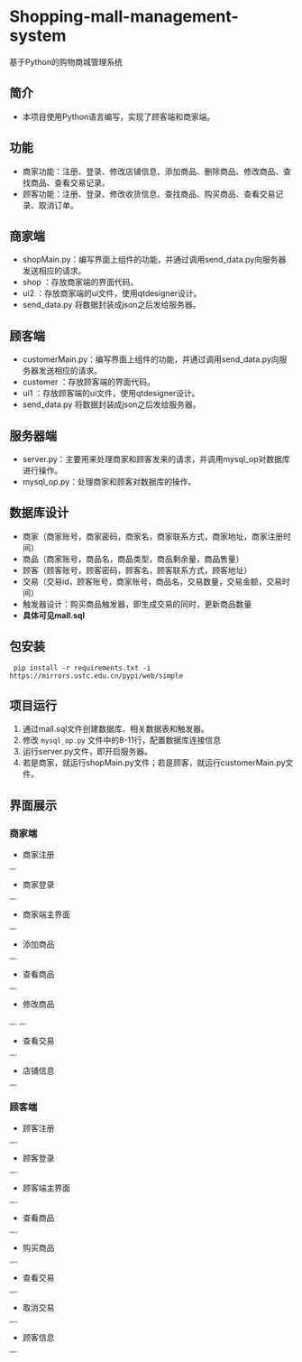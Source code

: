 # Shopping-mall-management-system
基于Python的购物商城管理系统

## 简介
- 本项目使用Python语言编写，实现了顾客端和商家端。

## 功能
- 商家功能：注册、登录、修改店铺信息、添加商品、删除商品、修改商品、查找商品、查看交易记录。
- 顾客功能：注册、登录、修改收货信息、查找商品、购买商品、查看交易记录、取消订单。

## 商家端
- shopMain.py：编写界面上组件的功能，并通过调用send_data.py向服务器发送相应的请求。
- shop ：存放商家端的界面代码。
- ui2 ：存放商家端的ui文件，使用qtdesigner设计。
- send_data.py 将数据封装成json之后发给服务器。

## 顾客端
- customerMain.py：编写界面上组件的功能，并通过调用send_data.py向服务器发送相应的请求。
- customer ：存放顾客端的界面代码。
- ui1 ：存放顾客端的ui文件，使用qtdesigner设计。
- send_data.py 将数据封装成json之后发给服务器。

## 服务器端
- server.py：主要用来处理商家和顾客发来的请求，并调用mysql_op对数据库进行操作。
- mysql_op.py：处理商家和顾客对数据库的操作。

## 数据库设计
- 商家（商家账号，商家密码，商家名，商家联系方式，商家地址，商家注册时间）
- 商品（商家账号，商品名，商品类型，商品剩余量，商品售量）
- 顾客（顾客账号，顾客密码，顾客名，顾客联系方式，顾客地址）
- 交易（交易id，顾客账号，商家账号，商品名，交易数量，交易金额，交易时间）
- 触发器设计：购买商品触发器，即生成交易的同时，更新商品数量
- **具体可见mall.sql**

## 包安装

```shell
 pip install -r requirements.txt -i https://mirrors.ustc.edu.cn/pypi/web/simple 
```

## 项目运行

1. 通过mall.sql文件创建数据库、相关数据表和触发器。
2. 修改 `mysql_op.py` 文件中的8-11行，配置数据库连接信息
3. 运行server.py文件，即开启服务器。
4. 若是商家，就运行shopMain.py文件；若是顾客，就运行customerMain.py文件。

## 界面展示

### 商家端

- 商家注册

<img src="pic\图片1.jpg" alt="图片1" style="zoom:25%;" />

- 商家登录

<img src="pic\图片2.jpg" alt="图片2" style="zoom:25%;" />

- 商家端主界面

<img src="pic\图片3.jpg" alt="图片3" style="zoom:25%;" />

- 添加商品

<img src="pic\图片4.jpg" alt="图片4" style="zoom:25%;" />

- 查看商品

<img src="pic\图片5.jpg" alt="图片5" style="zoom:25%;" />

- 修改商品

<img src="pic\图片6.jpg" alt="图片6" style="zoom:25%;" />

<img src="pic\图片7.jpg" alt="图片7" style="zoom:25%;" />

- 查看交易

<img src="pic\图片8.jpg" alt="图片8" style="zoom:25%;" />

- 店铺信息

<img src="pic\图片9.jpg" alt="图片9" style="zoom:25%;" />

### 顾客端

- 顾客注册

<img src="pic\图片10.jpg" alt="图片10" style="zoom:25%;" />

- 顾客登录

<img src="pic\图片11.jpg" alt="图片11" style="zoom:25%;" />

- 顾客端主界面

<img src="pic\图片12.jpg" alt="图片12" style="zoom:25%;" />

- 查看商品

<img src="pic\图片13.jpg" alt="图片13" style="zoom:25%;" />

- 购买商品

<img src="pic\图片14.jpg" alt="图片14" style="zoom:25%;" />

- 查看交易

<img src="pic\图片15.jpg" alt="图片15" style="zoom:25%;" />

- 取消交易

<img src="pic\图片16.jpg" alt="图片16" style="zoom:25%;" />

- 顾客信息

<img src="pic\图片17.jpg" alt="图片17" style="zoom:25%;" />
